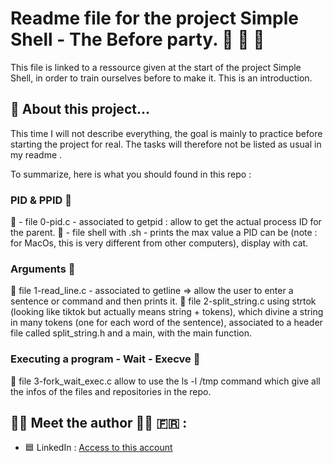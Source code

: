 # Readme file for the project Simple Shell - The Before party. :checkered_flag: :ledger: :tada:

This file is linked to a ressource given at the start of the project Simple Shell, in order to train ourselves before to make it. This is an introduction.

## :file_folder: About this project...

This time I will not describe everything, the goal is mainly to practice before starting the project for real. The tasks will therefore not be listed as usual in my readme .

To summarize, here is what you should found in this repo :

### PID & PPID :file_folder:

:small_orange_diamond: - file 0-pid.c - associated to getpid : allow to get the actual process ID for the parent.
:small_orange_diamond: - file shell with .sh - prints the max value a PID can be (note : for MacOs, this is very different from other computers), display with cat.

### Arguments :file_folder:

:small_orange_diamond: file 1-read_line.c - associated to getline => allow the user to enter a sentence or command and then prints it.
:small_orange_diamond: file 2-split_string.c using strtok (looking like tiktok but actually means string + tokens), which divine a string in many tokens (one for each word of the sentence), associated to a header file called split_string.h and a main, with the main function.

### Executing a program - Wait - Execve :file_folder:

:small_orange_diamond: file 3-fork_wait_exec.c allow to use the ls -l /tmp command which give all the infos of the files and repositories in the repo.

## :woman_technologist: Meet the author :woman_technologist: :fr: :

- :blue_square: LinkedIn : [Access to this account](https://www.linkedin.com/in/tara-alexandra-quartero-a34534177/)
